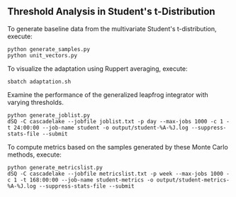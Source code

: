 ## Threshold Analysis in Student's t-Distribution

To generate baseline data from the multivariate Student's t-distribution, execute:
```
python generate_samples.py
python unit_vectors.py
```
To visualize the adaptation using Ruppert averaging, execute:
```
sbatch adaptation.sh
```
Examine the performance of the generalized leapfrog integrator with varying thresholds.
```
python generate_joblist.py
dSQ -C cascadelake --jobfile joblist.txt -p day --max-jobs 1000 -c 1 -t 24:00:00 --job-name student -o output/student-%A-%J.log --suppress-stats-file --submit
```
To compute metrics based on the samples generated by these Monte Carlo methods, execute:
```
python generate_metricslist.py 
dSQ -C cascadelake --jobfile metricslist.txt -p week --max-jobs 1000 -c 1 -t 168:00:00 --job-name student-metrics -o output/student-metrics-%A-%J.log --suppress-stats-file --submit
```
